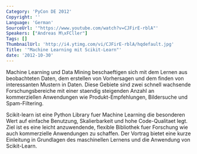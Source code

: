 ```yaml
---
Category: 'PyCon DE 2012'
Copyright: ''
Language: 'German'
SourceUrl: '"https://www.youtube.com/watch?v=CJFirE-rblA"'
Speakers: ["Andreas M\xFCller"]
Tags: []
ThumbnailUrl: 'http://i4.ytimg.com/vi/CJFirE-rblA/hqdefault.jpg'
Title: '"Machine Learning mit Scikit-Learn"'
date: '2012-10-30'
---
```

Machine Learning und Data Mining beschaeftigen sich mit dem Lernen aus
beobachteten Daten, dem erstellen von Vorhersagen und dem finden von
interessanten Mustern in Daten. Diese Gebiete sind zwei schnell wachsende
Forschungsbereiche mit einer staendig steigenden Anzahl an kommerziellen
Anwendungen wie Produkt-Empfehlungen, Bildersuche und Spam-Filtering.

Scikit-learn ist eine Python Library fuer Machine Learning die besonderen Wert
auf einfache Benutzung, Skalierbarkeit und hohe Code-Qualitaet legt. Ziel ist
es eine leicht anzuwendende, flexible Bibliothek fuer Forschung wie auch
kommerzielle Anwendungen zu schaffen. Der Vortrag bietet eine kurze Einleitung
in Grundlagen des maschinellen Lernens und die Anwendung von Scikit-Learn.

